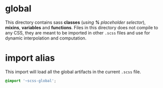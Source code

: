 # global
This directory contains sass **classes** (_using **%** placeholder selector_), **mixins**, **variables** and **functions**. Files in this directory does not compile to any CSS, they are meant to be imported in other `.scss` files and use for dynamic interpolation and computation.

# import alias
This import will load all the global artifacts in the current `.scss` file.

```scss
@import '~scss-global';
```